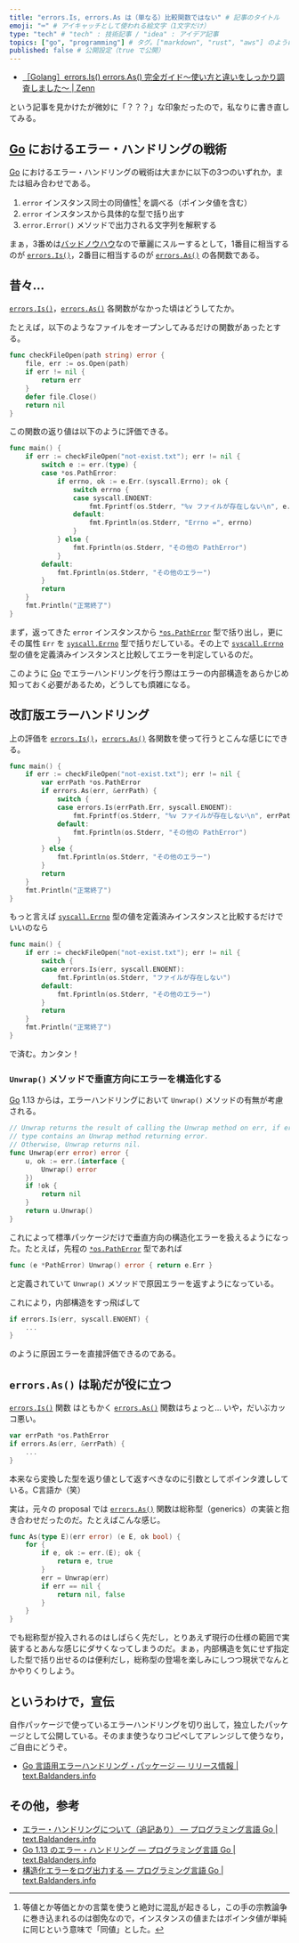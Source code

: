 ```yaml
---
title: "errors.Is, errors.As は（単なる）比較関数ではない" # 記事のタイトル
emoji: "⌨" # アイキャッチとして使われる絵文字（1文字だけ）
type: "tech" # "tech" : 技術記事 / "idea" : アイデア記事
topics: ["go", "programming"] # タグ。["markdown", "rust", "aws"] のように指定する
published: false # 公開設定（true で公開）
---
```


- [［Golang］errors.Is() errors.As() 完全ガイド〜使い方と違いをしっかり調査しました〜 | Zenn](https://zenn.dev/kskumgk63/articles/550dc9d42078d968beac)

という記事を見かけたが微妙に「？？？」な印象だったので，私なりに書き直してみる。

## [Go] におけるエラー・ハンドリングの戦術

[Go] におけるエラー・ハンドリングの戦術は大まかに以下の3つのいずれか，または組み合わせである。

1. `error` インスタンス同士の同値性[^eq1] を調べる（ポインタ値を含む）
2. `error` インスタンスから具体的な型で括り出す
3. `error.Error()` メソッドで出力される文字列を解釈する

[^eq1]: 等値とか等価とかの言葉を使うと絶対に混乱が起きるし，この手の宗教論争に巻き込まれるのは御免なので，インスタンスの値またはポインタ値が単純に同じという意味で「同値」とした。

まぁ，3番めは[バッドノウハウ](http://0xcc.net/misc/bad-knowhow.html "バッドノウハウと「奥が深い症候群」")なので華麗にスルーするとして，1番目に相当するのが [`errors.Is()`]，2番目に相当するのが [`errors.As()`] の各関数である。

## 昔々...

[`errors.Is()`]，[`errors.As()`] 各関数がなかった頃はどうしてたか。

たとえば，以下のようなファイルをオープンしてみるだけの関数があったとする。


```go
func checkFileOpen(path string) error {
    file, err := os.Open(path)
    if err != nil {
        return err
    }
    defer file.Close()
    return nil
}
```

この関数の返り値は以下のように評価できる。

```go
func main() {
    if err := checkFileOpen("not-exist.txt"); err != nil {
        switch e := err.(type) {
        case *os.PathError:
            if errno, ok := e.Err.(syscall.Errno); ok {
                switch errno {
                case syscall.ENOENT:
                    fmt.Fprintf(os.Stderr, "%v ファイルが存在しない\n", e.Path)
                default:
                    fmt.Fprintln(os.Stderr, "Errno =", errno)
                }
            } else {
                fmt.Fprintln(os.Stderr, "その他の PathError")
            }
        default:
            fmt.Fprintln(os.Stderr, "その他のエラー")
        }
        return
    }
    fmt.Println("正常終了")
}
```

まず，返ってきた `error` インスタンスから [`*os.PathError`] 型で括り出し，更にその属性 `Err` を [`syscall.Errno`] 型で括りだしている。その上で [`syscall.Errno`] 型の値を定義済みインスタンスと比較してエラーを判定しているのだ。

このように [Go] でエラーハンドリングを行う際はエラーの内部構造をあらかじめ知っておく必要があるため，どうしても煩雑になる。

## 改訂版エラーハンドリング

上の評価を [`errors.Is()`]，[`errors.As()`] 各関数を使って行うとこんな感じにできる。

```go
func main() {
    if err := checkFileOpen("not-exist.txt"); err != nil {
        var errPath *os.PathError
        if errors.As(err, &errPath) {
            switch {
            case errors.Is(errPath.Err, syscall.ENOENT):
                fmt.Fprintf(os.Stderr, "%v ファイルが存在しない\n", errPath.Path)
            default:
                fmt.Fprintln(os.Stderr, "その他の PathError")
            }
        } else {
            fmt.Fprintln(os.Stderr, "その他のエラー")
        }
        return
    }
    fmt.Println("正常終了")
}
```

もっと言えば [`syscall.Errno`] 型の値を定義済みインスタンスと比較するだけでいいのなら

```go
func main() {
    if err := checkFileOpen("not-exist.txt"); err != nil {
        switch {
        case errors.Is(err, syscall.ENOENT):
            fmt.Fprintln(os.Stderr, "ファイルが存在しない")
        default:
            fmt.Fprintln(os.Stderr, "その他のエラー")
        }
        return
    }
    fmt.Println("正常終了")
}
```

で済む。カンタン！

### `Unwrap()` メソッドで垂直方向にエラーを構造化する

[Go] 1.13 からは，エラーハンドリングにおいて `Unwrap()` メソッドの有無が考慮される。

```go
// Unwrap returns the result of calling the Unwrap method on err, if err's
// type contains an Unwrap method returning error.
// Otherwise, Unwrap returns nil.
func Unwrap(err error) error {
    u, ok := err.(interface {
        Unwrap() error
    })
    if !ok {
        return nil
    }
    return u.Unwrap()
}
```

これによって標準パッケージだけで垂直方向の構造化エラーを扱えるようになった。たとえば，先程の [`*os.PathError`] 型であれば

```go
func (e *PathError) Unwrap() error { return e.Err }
```

と定義されていて `Unwrap()` メソッドで原因エラーを返すようになっている。

これにより，内部構造をすっ飛ばして

```go
if errors.Is(err, syscall.ENOENT) {
    ...
}
```

のように原因エラーを直接評価できるのである。

## `errors.As()` は恥だが役に立つ

[`errors.Is()`] 関数 はともかく [`errors.As()`] 関数はちょっと... いや，だいぶカッコ悪い。

```go
var errPath *os.PathError
if errors.As(err, &errPath) {
    ...
}
```

本来なら変換した型を返り値として返すべきなのに引数としてポインタ渡ししている。C言語か（笑）

実は，元々の proposal では [`errors.As()`] 関数は総称型（generics）の実装と抱き合わせだったのだ。たとえばこんな感じ。

```go
func As(type E)(err error) (e E, ok bool) {
    for {
        if e, ok := err.(E); ok {
            return e, true
        }
        err = Unwrap(err)
        if err == nil {
            return nil, false
        }
    }
}
```

でも総称型が投入されるのはしばらく先だし，とりあえず現行の仕様の範囲で実装するとあんな感じにダサくなってしまうのだ。まぁ，内部構造を気にせず指定した型で括り出せるのは便利だし，総称型の登場を楽しみにしつつ現状でなんとかやりくりしよう。

## というわけで，宣伝

自作パッケージで使っているエラーハンドリングを切り出して，独立したパッケージとして公開している。そのまま使うなりコピペしてアレンジして使うなり，ご自由にどうぞ。

- [Go 言語用エラーハンドリング・パッケージ — リリース情報 | text.Baldanders.info](https://text.baldanders.info/release/errs-package-for-golang/)

## その他，参考

- [エラー・ハンドリングについて（追記あり） — プログラミング言語 Go | text.Baldanders.info](https://text.baldanders.info/golang/error-handling/)
- [Go 1.13 のエラー・ハンドリング — プログラミング言語 Go | text.Baldanders.info](https://text.baldanders.info/golang/error-handling-in-go-1_3/)
- [構造化エラーをログ出力する — プログラミング言語 Go | text.Baldanders.info](https://text.baldanders.info/golang/logging-error/)


[Go]: https://golang.org/ "The Go Programming Language"
[errors]: https://pkg.go.dev/errors "errors package · go.dev"
[`errors.Is()`]: https://pkg.go.dev/errors#Is
[`errors.As()`]: https://pkg.go.dev/errors#As
[`*os.PathError`]: https://pkg.go.dev/os#PathError
[`syscall.Errno`]: https://pkg.go.dev/syscall#Errno
